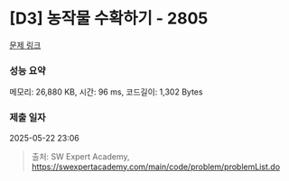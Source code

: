 # [D3] 농작물 수확하기 - 2805 

[문제 링크](https://swexpertacademy.com/main/code/problem/problemDetail.do?contestProbId=AV7GLXqKAWYDFAXB) 

### 성능 요약

메모리: 26,880 KB, 시간: 96 ms, 코드길이: 1,302 Bytes

### 제출 일자

2025-05-22 23:06



> 출처: SW Expert Academy, https://swexpertacademy.com/main/code/problem/problemList.do